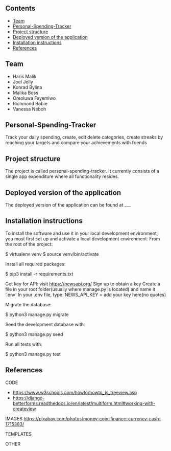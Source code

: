 ## Contents

- [Team](#team)
- [Personal-Spending-Tracker](#personal-spending-tracker)
- [Project structure](#project-structure)
- [Deployed version of the application](#deployed-version-of-the-application)
- [Installation instructions](#installation-instructions)
- [References](#references)

## Team

- Haris Malik
- Joel Jolly
- Konrad Bylina
- Malika Boss
- Oreoluwa Fayemiwo
- Richmond Bobie
- Vanessa Neboh

## Personal-Spending-Tracker

Track your daily spending, create, edit delete categories, create streaks by reaching your targets and compare your achievements with friends

## Project structure

The project is called personal-spending-tracker. It currently consists of a single app expenditure where all functionality resides.

## Deployed version of the application

The deployed version of the application can be found at \_\_\_

## Installation instructions

To install the software and use it in your local development environment, you must first set up and activate a local development environment. From the root of the project:

$ virtualenv venv
$ source venv/bin/activate

Install all required packages:

$ pip3 install -r requirements.txt

Get key for API:
visit https://newsapi.org/
Sign up to obtain a key
Create a file in your root folder(usually where manage.py is located) and name it '.env'
In your .env file, type: NEWS_API_KEY = add your key here(no quotes)

Migrate the database:

$ python3 manage.py migrate

Seed the development database with:

$ python3 manage.py seed

Run all tests with:

$ python3 manage.py test

## References

CODE

- https://www.w3schools.com/howto/howto_js_treeview.asp
- https://django-betterforms.readthedocs.io/en/latest/multiform.html#working-with-createview

IMAGES
https://pixabay.com/photos/money-coin-finance-currency-cash-1715383/

TEMPLATES

OTHER
